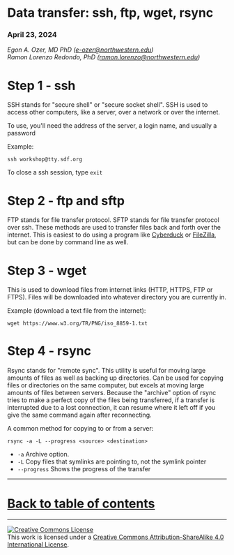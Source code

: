 # Data transfer: ssh, ftp, wget, rsync

### April 23, 2024

*Egon A. Ozer, MD PhD (<e-ozer@northwestern.edu>)*  
*Ramon Lorenzo Redondo, PhD (<ramon.lorenzo@northwestern.edu>)* 

# Step 1 - ssh

SSH stands for "secure shell" or "secure socket shell". SSH is used to access other computers, like a server, over a network or over the internet. 

To use, you'll need the address of the server, a login name, and usually a password

Example:

```
ssh workshop@tty.sdf.org
``` 

To close a ssh session, type `exit` 
 
 
# Step 2 - ftp and sftp

FTP stands for file transfer protocol. SFTP stands for file transfer protocol over ssh. These methods are used to transfer files back and forth over the internet. This is easiest to do using a program like [Cyberduck](https://cyberduck.io/download/) or [FileZilla](https://filezilla-project.org/), but can be done by command line as well. 


# Step 3 - wget

This is used to download files from internet links (HTTP, HTTPS, FTP or FTPS). Files will be downloaded into whatever directory you are currently in.

Example (download a text file from the internet):

```Shell
wget https://www.w3.org/TR/PNG/iso_8859-1.txt
```

# Step 4 - rsync

Rsync stands for "remote sync". This utility is useful for moving large amounts of files as well as backing up directories. Can be used for copying files or directories on the same computer, but excels at moving large amounts of files between servers. Because the "archive" option of rsync tries to make a perfect copy of the files being transferred, if a transfer is interrupted due to a lost connection, it can resume where it left off if you give the same command again after reconnecting.

A common method for copying to or from a server:

```
rsync -a -L --progress <source> <destination>
```

* `-a` Archive option. 
* `-L` Copy files that symlinks are pointing to, not the symlink pointer
* `--progress` Shows the progress of the transfer


---

# [Back to table of contents](../README.md)

---

<a rel="license" href="http://creativecommons.org/licenses/by-sa/4.0/"><img alt="Creative Commons License" style="border-width:0" src="https://i.creativecommons.org/l/by-sa/4.0/88x31.png" /></a><br />This work is licensed under a <a rel="license" href="http://creativecommons.org/licenses/by-sa/4.0/">Creative Commons Attribution-ShareAlike 4.0 International License</a>.